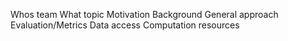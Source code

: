Whos team
What topic
Motivation
Background
General approach
Evaluation/Metrics
Data access
Computation resources

